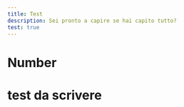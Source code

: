 ```yaml
---
title: Test
description: Sei pronto a capire se hai capito tutto?
test: true
---
```


# Number

# test da scrivere
